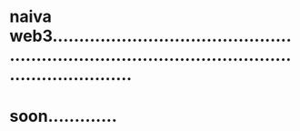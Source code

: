 # naiva web3.........................................................................................................................
# soon.............
